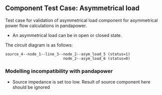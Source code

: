 <!--
SPDX-FileCopyrightText: 2022 Contributors to the Power Grid Model project <dynamic.grid.calculation@alliander.com>

SPDX-License-Identifier: MPL-2.0
-->
## Component Test Case: Asymmetrical load

Test case for validation of asymmetrical load component for asymmetrical power flow calculations in pandapower.
- An asymmetrical load can be in open or closed state. 

The circuit diagram is as follows:
```
source_4--node_1--line_3--node_2--asym_load_5 (status=1)
                          node_2--asym_load_6 (status=0)
```

### Modelling incompatibility with pandapower

- Source impedance is set too low. Result of source component here should be ignored